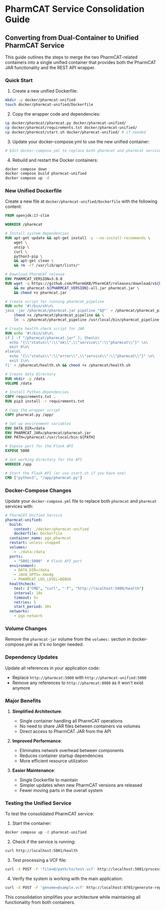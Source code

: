 # PharmCAT Service Consolidation Guide

## Converting from Dual-Container to Unified PharmCAT Service

This guide outlines the steps to merge the two PharmCAT-related containers into a single unified container that provides both the PharmCAT JAR functionality and the REST API wrapper.

### Quick Start

1. Create a new unified Dockerfile:
```bash
mkdir -p docker/pharmcat-unified
touch docker/pharmcat-unified/Dockerfile
```

2. Copy the wrapper code and dependencies:
```bash
cp docker/pharmcat/pharmcat.py docker/pharmcat-unified/
cp docker/pharmcat/requirements.txt docker/pharmcat-unified/
cp docker/pharmcat/start.sh docker/pharmcat-unified/ # if needed
```

3. Update your docker-compose.yml to use the new unified container:
```bash
# Edit docker-compose.yml to replace both pharmcat and pharmcat services
```

4. Rebuild and restart the Docker containers:
```bash
docker compose down
docker compose build pharmcat-unified
docker compose up -d
```

### New Unified Dockerfile

Create a new file at `docker/pharmcat-unified/Dockerfile` with the following content:

```dockerfile
FROM openjdk:17-slim

WORKDIR /pharmcat

# Install system dependencies
RUN apt-get update && apt-get install -y --no-install-recommends \
    wget \
    unzip \
    curl \
    python3-pip \
    && apt-get clean \
    && rm -rf /var/lib/apt/lists/*

# Download PharmCAT release
ENV PHARMCAT_VERSION=3.0.0
RUN wget -q https://github.com/PharmGKB/PharmCAT/releases/download/v${PHARMCAT_VERSION}/pharmcat-${PHARMCAT_VERSION}-all.jar \
    && mv pharmcat-${PHARMCAT_VERSION}-all.jar pharmcat.jar \
    && chmod +x pharmcat.jar

# Create script for running pharmcat_pipeline
RUN echo '#!/bin/sh\n\
java -jar /pharmcat/pharmcat.jar pipeline "$@"' > /pharmcat/pharmcat_pipeline && \
    chmod +x /pharmcat/pharmcat_pipeline && \
    ln -s /pharmcat/pharmcat_pipeline /usr/local/bin/pharmcat_pipeline

# Create health check script for JAR
RUN echo '#!/bin/sh\n\
if [ -f "/pharmcat/pharmcat.jar" ]; then\n\
  echo "{\\"status\\":\\"ok\\",\\"service\\":\\"pharmcat\\"}" \n\
  exit 0\n\
else\n\
  echo "{\\"status\\":\\"error\\",\\"service\\":\\"pharmcat\\"}" \n\
  exit 1\n\
fi' > /pharmcat/health.sh && chmod +x /pharmcat/health.sh

# Create data directory
RUN mkdir -p /data
VOLUME /data

# Install Python dependencies
COPY requirements.txt .
RUN pip3 install -r requirements.txt

# Copy the wrapper script
COPY pharmcat.py /app/

# Set up environment variables
ENV DATA_DIR=/data
ENV PHARMCAT_JAR=/pharmcat/pharmcat.jar
ENV PATH=/pharmcat:/usr/local/bin:${PATH}

# Expose port for the Flask API
EXPOSE 5000

# Set working directory for the API
WORKDIR /app

# Start the Flask API (or use start.sh if you have one)
CMD ["python3", "/app/pharmcat.py"]
```

### Docker-Compose Changes

Update your `docker-compose.yml` file to replace both `pharmcat` and `pharmcat` services with:

```yaml
# PharmCAT Unified Service
pharmcat-unified:
  build:
    context: ./docker/pharmcat-unified
    dockerfile: Dockerfile
  container_name: pgx_pharmcat
  restart: unless-stopped
  volumes:
    - ./data:/data
  ports:
    - "5001:5000"  # Flask API port
  environment:
    - DATA_DIR=/data
    - JAVA_OPTS=-Xmx4g
    - PHARMCAT_LOG_LEVEL=DEBUG
  healthcheck:
    test: ["CMD", "curl", "-f", "http://localhost:5000/health"]
    interval: 10s
    timeout: 5s
    retries: 5
    start_period: 30s
  networks:
    - pgx-network
```

### Volume Changes

Remove the `pharmcat-jar` volume from the `volumes:` section in docker-compose.yml as it's no longer needed.

### Dependency Updates

Update all references in your application code:
- Replace `http://pharmcat:5000` with `http://pharmcat-unified:5000`
- Remove any references to `http://pharmcat:8080` as it won't exist anymore

### Major Benefits

1. **Simplified Architecture**:
   - Single container handling all PharmCAT operations
   - No need to share JAR files between containers via volumes
   - Direct access to PharmCAT JAR from the API

2. **Improved Performance**:
   - Eliminates network overhead between components
   - Reduces container startup dependencies
   - More efficient resource utilization

3. **Easier Maintenance**:
   - Single Dockerfile to maintain
   - Simpler updates when new PharmCAT versions are released
   - Fewer moving parts in the overall system

### Testing the Unified Service

To test the consolidated PharmCAT service:

1. Start the container:
```bash
docker compose up -d pharmcat-unified
```

2. Check if the service is running:
```bash
curl http://localhost:5001/health
```

3. Test processing a VCF file:
```bash
curl -X POST -F 'file=@/path/to/test.vcf' http://localhost:5001/process
```

4. Verify the system is working with the main application:
```bash
curl -X POST -F 'genome=@sample.vcf' http://localhost:8765/generate-report
```

This consolidation simplifies your architecture while maintaining all functionality from both containers. 